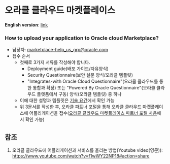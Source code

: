 # 오라클 클라우드 마켓플레이스

**English version**: [link](https://github.com/joungminko/oracle-cloud-marketplace/blob/master/README.md)

### How to upload your application to Oracle cloud Marketplace?

  - 담당자: marketplace-help_us_grp@oracle.com
  - 접수 순서
      - 첫째로 3가지 서류를 작성해야 합니다. 
        - Deployment guide(배포 가이드/자유양식)
        - Security Questionnaire(보안 설문 양식/오라클 템플릿)
        - "Integrates-with Oracle Cloud Questionnaire"(오라클 클라우드를 통한 통합과 확장) 또는 "Powered By Oracle Questionnaire"(오라클 클라우드 플렛폼에서 구동) 양식(오라클 템플릿) 중 하나
      - 이에 대한 설명과 템플릿은 [기술 요건](https://github.com/joungminko/oracle-cloud-marketplace/blob/master/technical-requirement-kor.md)에서 확인 가능
      - 위 3문서를 작성한 후, 오라클 파트너 포털을 통해 오라클 클라우드 마켓플레이스에 어플리케이션을 접수([오라클 클라우드 마켓플레이스 파트너 포털 사용](https://github.com/joungminko/oracle-cloud-marketplace/blob/master/publisher-application-kor.md)에서 확인 가능) 


## 참조
1. 오라클 클라우드에 어플리케이션과 서비스를 올리는 방법(Youtube video(영문)): https://www.youtube.com/watch?v=f1wWY22NP18#action=share
